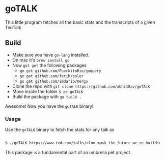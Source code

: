 # goTALK
This little program fetches all the basic stats and the transcripts of a given TedTalk

## Build 

- Make sure you have `go-lang` installed.
- On mac it's `brew install go` 
- Now `got get` the following packages 
  -   `go get github.com/PuerkitoBio/goquery`
  -   `go get github.com/fatih/color`
  -   `go get github.com/imdario/mergo`
- Clone the repo with `git clone https://github.com/abhi18av/goTALK`
- Move inside the folder `$ cd goTALK`
- Build the package with `go build .`

Awesome! Now you have the `goTALK` binary!


### Usage

Use the `goTALK` binary to fetch the stats for any talk as 

```sh

$ ./goTALK https://www.ted.com/talks/elon_musk_the_future_we_re_building_and_boring

```



This package is a fundamental part of an umbrella pet project.
